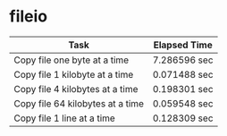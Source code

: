 # fileio

|Task|Elapsed Time|
-----|-----------|
Copy file one byte at a time|7.286596 sec
Copy file 1 kilobyte at a time|0.071488 sec
Copy file 4 kilobytes at a time|0.198301 sec
Copy file 64 kilobytes at a time|0.059548 sec
Copy file 1 line at a time|0.128309 sec
